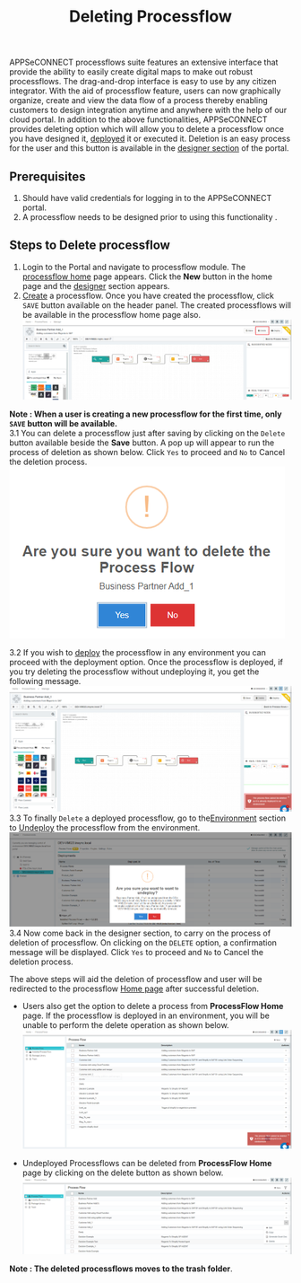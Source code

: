 ﻿---
title: "Deleting Processflow"
description: "Deletion operation enables you to completely remove processflows and create a new, fresh one for fulfilling your requirements."
keywords: "Deleteing processflow, delete processflow"
toc: true
tag: developers
category: "Processflow"
menus: 
    quickstartprocessflow:
        title: "Delete Processflow"
        weight: 4
        icon: fa fa-file-word-o
        identifier: deleteprocessflow
---

APPSeCONNECT processflows suite features an extensive interface that provide the ability to easily create digital maps to make out robust processflows. 
The drag-and-drop interface is easy to use by any citizen integrator. With the aid of processflow feature, users can now graphically organize, create and view the data flow of a process thereby enabling customers to design integration anytime and anywhere with the help of our cloud portal.
In addition to the above functionalities, APPSeCONNECT provides deleting option which will allow you to delete a processflow once you have designed it,
[deployed](/processflow/deploying-and-executing-processflow/) it or executed it. Deletion is an easy process for the user and this 
button is available in the [designer section](/processflow/components-of-processflow/) of the portal.

## Prerequisites

1.	Should have valid credentials for logging in to the APPSeCONNECT portal.
2.	A processflow needs to be designed prior to using this functionality .

## Steps to Delete processflow

1. Login to the Portal and navigate to processflow module. The [processflow home](/processflow/processflow-listing-page/) page appears. Click the **New** button in the home page and the [designer](/processflow/components-of-processflow/) section appears.    
2. [Create](/getting%20started/create-your-first-processflow/) a processflow. Once you have created the processflow, click `SAVE` button available on the header panel. The created processflows will be available in the processflow home page also. 
![pfdelete2](/staticfiles/processflow/media/pfdelete2.png) 

**Note : When a user is creating a new processflow for the first time, only `SAVE` button will be available.**                    
3.1 You can delete a processflow just after saving by clicking on the `Delete` button available beside the **Save** button. A pop up will appear to run the process of deletion as shown below. Click `Yes` to proceed and `No` to Cancel the deletion process.                             
![pfdelete3](/staticfiles/processflow/media/pfdelete3.png)          

3.2 If you wish to [deploy](/processflow/deploying-and-executing-processflow/) the processflow in any environment you can proceed with the 
deployment option. Once the processflow is deployed, if you try deleting the processflow without undeploying it, you get the 
following message.   
![pfdelete4](/staticfiles/processflow/media/pfdelete4.png)  
3.3 To finally `Delete` a deployed processflow, go to the[Environment](/deployment/Environment-Management/) section to [Undeploy](/processflow/deploying-and-executing-processflow/) 
the processflow from the environment.      
![pfdelete5](/staticfiles/processflow/media/pfdelete5.png)    
3.4 Now come back in the designer section, to carry on the process of deletion of processflow. On clicking on the `DELETE` option, a confirmation message will be displayed. Click `Yes` to proceed and `No` to Cancel the deletion process.                  

The above steps will aid the deletion of processflow and user will be redirected to the processflow [Home page](/processflow/processflow-listing-page/) after successful deletion.   

- Users also get the option to delete a process from **ProcessFlow Home** page. If the processflow is deployed in an environment, you will be unable to perform the 
delete operation as shown below.  
![pfdelete9](/staticfiles/processflow/media/pfdelete9.png)    

- Undeployed Processflows can be deleted from **ProcessFlow Home** page by clicking on the delete button as shown below.  
![pfdelete10](/staticfiles/processflow/media/pfdelete10.png)    

**Note : The deleted processflows moves to the trash folder**.

